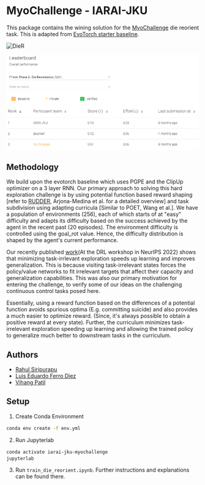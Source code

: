 # MyoChallenge - IARAI-JKU
This package contains the wining solution for the [MyoChallenge](https://sites.google.com/view/myochallenge/myochallenge) die reorient task. This is adapted from [EvoTorch starter baseline](https://github.com/nnaisense/evotorch-myosuite-starter).

![DieR](./media/die_init_diff100.gif)

![LeadB](./media/leaderboard.png)

## Methodology

We build upon the evotorch baseline which uses PGPE and the ClipUp optimizer on a 3 layer RNN. Our primary approach to solving this hard exploration challenge is by using potential function based reward shaping [refer to [RUDDER](https://ml-jku.github.io/rudder/), Arjona-Medina et al. for a detailed overview] and task subdivision using adapting curricula [Similar to POET, Wang et al.]. We have a population of environments (256), each of which starts of at "easy" difficulty and adapts its difficulty based on the success achieved by the agent in the recent past (20 episodes). The environment difficulty is controlled using the goal_rot value. Hence, the difficulty distribution is shaped by the agent's current performance.

Our recently published [work](https://openreview.net/forum?id=9CvMkA8oi8O)(At the DRL workshop in NeurIPS 2022) shows that minimizing task-irrlevant exploration speeds up learning and improves generalization. This is because visiting task-irrelevant states forces the policy/value networks to fit irrelevant targets that affect their capacity and generalization capabilities. This was also our primary motivation for entering the challenge, to verify some of our ideas on the challenging continuous control tasks posed here.

Essentially, using a reward function based on the differences of a potential function avoids spurious optima (E.g. committing suicide) and also provides a much easier to optimize reward. (Since, it's always possible to obtain a positive reward at every state). Further, the curriculum minimizes task-irrelevant exploration speeding up learning and allowing the trained policy to generalize much better to downstream tasks in the curriculum.

## Authors
- [Rahul Siripurapu](https://github.com/rahulsiripurapu)
- [Luis Eduardo Ferro Diez](https://github.com/Ohtar10)
- [Vihang Patil](https://github.com/vihangp)

## Setup
1. Create Conda Environment
```bash
conda env create -f env.yml
```

2. Run Jupyterlab
```bash
conda activate iarai-jku-myochallenge
jupyterlab
```

3. Run `train_die_reorient.ipynb`. Further instructions and explanations can be found there.

